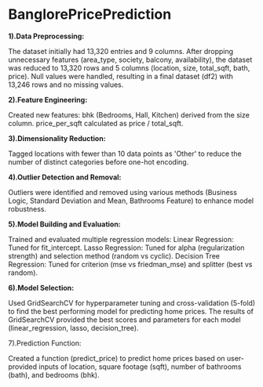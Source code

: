 # BanglorePricePrediction


**1).Data Preprocessing:**

  The dataset initially had 13,320 entries and 9 columns.
  After dropping unnecessary features (area_type, society, balcony, availability), the dataset   
  was reduced to 13,320 rows and 5 columns (location, size, total_sqft, bath, price).
  Null values were handled, resulting in a final dataset (df2) with 13,246 rows and no missing 
  values.


**2).Feature Engineering:**

Created new features:
bhk (Bedrooms, Hall, Kitchen) derived from the size column.
price_per_sqft calculated as price / total_sqft.

**3).Dimensionality Reduction:**

Tagged locations with fewer than 10 data points as 'Other' to reduce the number of distinct categories before one-hot encoding.

**4).Outlier Detection and Removal:**

Outliers were identified and removed using various methods (Business Logic, Standard Deviation and Mean, Bathrooms Feature) to enhance model robustness.

**5).Model Building and Evaluation:**

Trained and evaluated multiple regression models:
Linear Regression: Tuned for fit_intercept.
Lasso Regression: Tuned for alpha (regularization strength) and selection method (random vs cyclic).
Decision Tree Regression: Tuned for criterion (mse vs friedman_mse) and splitter (best vs random).

**6).Model Selection:**

Used GridSearchCV for hyperparameter tuning and cross-validation (5-fold) to find the best performing model for predicting home prices.
The results of GridSearchCV provided the best scores and parameters for each model (linear_regression, lasso, decision_tree).

7).Prediction Function:

Created a function (predict_price) to predict home prices based on user-provided inputs of location, square footage (sqft), number of bathrooms (bath), and bedrooms (bhk).
